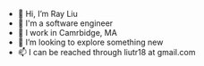 - 👋 Hi, I’m Ray Liu
- 👀 I'm a software engineer
- 🌱 I work in Camrbidge, MA
- 💞️ I’m looking to explore something new 
- 📫 I can be reached through liutr18 at gmail.com

<!---
liutr18/liutr18 is a ✨ special ✨ repository because its `README.md` (this file) appears on your GitHub profile.
You can click the Preview link to take a look at your changes.
--->
